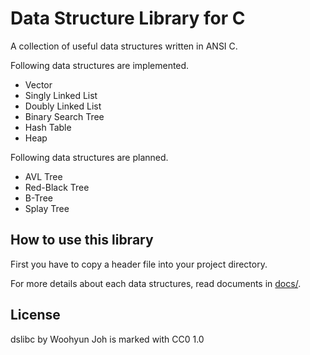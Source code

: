 Data Structure Library for C
============================

A collection of useful data structures written in ANSI C.  

Following data structures are implemented.
* Vector
* Singly Linked List
* Doubly Linked List
* Binary Search Tree
* Hash Table
* Heap

Following data structures are planned.
* AVL Tree
* Red-Black Tree
* B-Tree
* Splay Tree

How to use this library
-----------------------

First you have to copy a header file into your project directory.

For more details about each data structures, read documents in [docs/](docs/).

License
-------

dslibc by Woohyun Joh is marked with CC0 1.0
